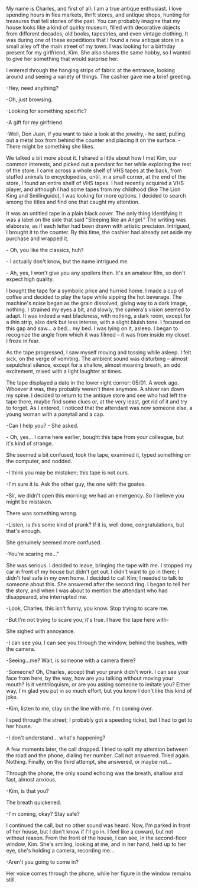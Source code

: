 My name is Charles, and first of all: I am a true antique enthusiast. I love spending hours in flea markets, thrift stores, and antique shops, hunting for treasures that tell stories of the past. You can probably imagine that my house looks like a kind of quirky museum, filled with decorative objects from different decades, old books, tapestries, and even vintage clothing. It was during one of these expeditions that I found a new antique store in a small alley off the main street of my town. I was looking for a birthday present for my girlfriend, Kim. She also shares the same hobby, so I wanted to give her something that would surprise her.  
  
I entered through the hanging strips of fabric at the entrance, looking around and seeing a variety of things. The cashier gave me a brief greeting.

\-Hey, need anything?  
\-Oh, just browsing.  
\-Looking for something specific?  
\-A gift for my girlfriend.  
\-Well, Don Juan, if you want to take a look at the jewelry,- he said, pulling out a metal box from behind the counter and placing it on the surface. - There might be something she likes.  
  
We talked a bit more about it. I shared a little about how I met Kim, our common interests, and picked out a pendant for her while exploring the rest of the store. I came across a whole shelf of VHS tapes at the back, from stuffed animals to encyclopedias, until, in a small corner, at the end of the store, I found an entire shelf of VHS tapes. I had recently acquired a VHS player, and although I had some tapes from my childhood (like The Lion King and Smilinguido), I was looking for more options. I decided to search among the titles and find one that caught my attention.  
  
It was an untitled tape in a plain black cover. The only thing identifying it was a label on the side that said "Sleeping like an Angel." The writing was elaborate, as if each letter had been drawn with artistic precision. Intrigued, I brought it to the counter. By this time, the cashier had already set aside my purchase and wrapped it.

  
\- Oh, you like the classics, huh?  
\- I actually don't know, but the name intrigued me.  
\- Ah, yes, I won't give you any spoilers then. It's an amateur film, so don't expect high quality.  
  
I bought the tape for a symbolic price and hurried home. I made a cup of coffee and decided to play the tape while sipping the hot beverage. The machine's noise began as the grain dissolved, giving way to a dark image, nothing. I strained my eyes a bit, and slowly, the camera's vision seemed to adapt. It was indeed a vast blackness, with nothing, a dark room, except for a thin strip, also dark but less intense, with a slight bluish tone. I focused on this gap and saw... a bed... my bed. I was lying on it, asleep. I began to recognize the angle from which it was filmed – it was from inside my closet. I froze in fear.  
  
As the tape progressed, I saw myself moving and tossing while asleep. I felt sick, on the verge of vomiting. The ambient sound was disturbing – almost sepulchral silence, except for a shallow, almost moaning breath, an odd excitement, mixed with a light laughter at times.  
  
The tape displayed a date in the lower right corner: 05/01. A week ago. Whoever it was, they probably weren't there anymore. A shiver ran down my spine. I decided to return to the antique store and see who had left the tape there, maybe find some clues or, at the very least, get rid of it and try to forget. As I entered, I noticed that the attendant was now someone else, a young woman with a ponytail and a cap.  
  
\-Can I help you? - She asked.  
\- Oh, yes... I came here earlier, bought this tape from your colleague, but it's kind of strange.  
  
She seemed a bit confused, took the tape, examined it, typed something on the computer, and nodded.  
  
\-I think you may be mistaken; this tape is not ours.  
\-I'm sure it is. Ask the other guy, the one with the goatee.  
\-Sir, we didn't open this morning; we had an emergency. So I believe you might be mistaken.  
  
There was something wrong.  
  
\-Listen, is this some kind of prank? If it is, well done, congratulations, but that's enough.  
  
She genuinely seemed more confused.  
  
\-You're scaring me..."  
  
She was serious. I decided to leave, bringing the tape with me. I stopped my car in front of my house but didn't get out. I didn't want to go in there; I didn't feel safe in my own home. I decided to call Kim; I needed to talk to someone about this. She answered after the second ring. I began to tell her the story, and when I was about to mention the attendant who had disappeared, she interrupted me.  
  
\-Look, Charles, this isn't funny, you know. Stop trying to scare me.  
  
\-But I'm not trying to scare you; it's true. I have the tape here with-  
  
She sighed with annoyance.  
  
\-I can see you. I can see you through the window, behind the bushes, with the camera.  
  
\-Seeing...me? Wait, is someone with a camera there?  
  
\-Someone? Oh, Charles, accept that your prank didn't work. I can see your face from here, by the way, how are you talking without moving your mouth? Is it ventriloquism, or are you asking someone to imitate you? Either way, I'm glad you put in so much effort, but you know I don't like this kind of joke.  
  
\-Kim, listen to me, stay on the line with me. I'm coming over.  
  
I sped through the street; I probably got a speeding ticket, but I had to get to her house.  
  
\-I don't understand... what's happening?  
  
A few moments later, the call dropped. I tried to split my attention between the road and the phone, dialing her number. Call not answered. Tried again. Nothing. Finally, on the third attempt, she answered, or maybe not...  
  
Through the phone, the only sound echoing was the breath, shallow and fast, almost anxious.  
  
\-Kim, is that you?  
  
The breath quickened.  
  
\-I'm coming, okay? Stay safe?  
  
I continued the call, but no other sound was heard. Now, I'm parked in front of her house, but I don't know if I'll go in. I feel like a coward, but not without reason. From the front of the house, I can see, in the second-floor window, Kim. She's smiling, looking at me, and in her hand, held up to her eye, she's holding a camera, recording me...  
  
\-Aren't you going to come in?  
  
Her voice comes through the phone, while her figure in the window remains still.
